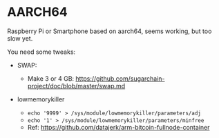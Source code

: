 # AARCH64
Raspberry Pi or Smartphone based on aarch64, seems working, but too slow yet.

You need some tweaks:

- SWAP: 
  * Make 3 or 4 GB: https://github.com/sugarchain-project/doc/blob/master/swap.md

- lowmemorykiller
  * `echo '9999' > /sys/module/lowmemorykiller/parameters/adj`
  * `echo '1' > /sys/module/lowmemorykiller/parameters/minfree`
  * Ref: https://github.com/datajerk/arm-bitcoin-fullnode-container
  
